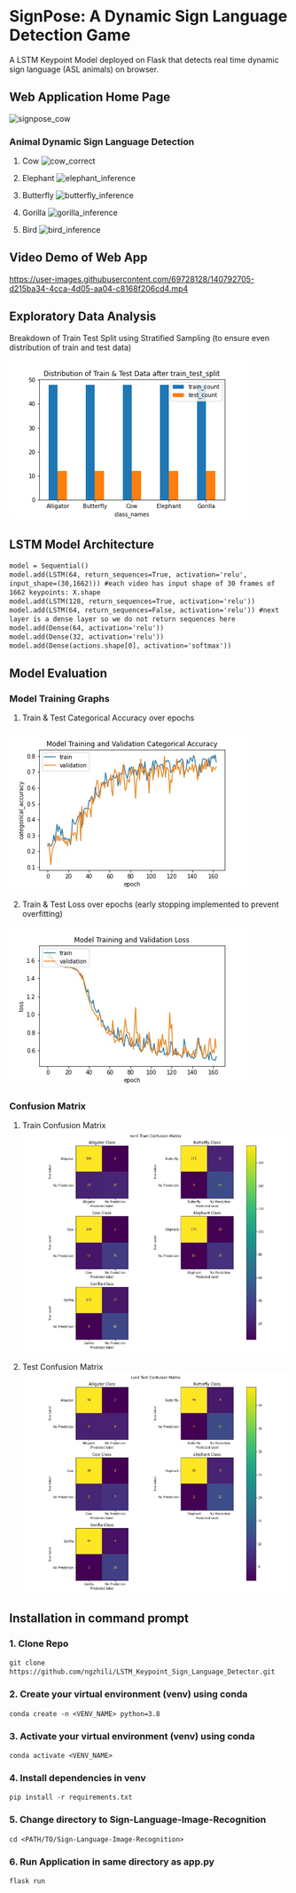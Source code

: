 # SignPose: A Dynamic Sign Language Detection Game
A LSTM Keypoint Model deployed on Flask that detects real time dynamic sign language (ASL animals) on browser.

## Web Application Home Page
![signpose_cow](https://user-images.githubusercontent.com/69728128/140792190-7909b360-1703-4a62-8642-5fd6ab2400c1.JPG)


### Animal Dynamic Sign Language Detection

1. Cow
![cow_correct](https://user-images.githubusercontent.com/69728128/140792079-6e63fb65-9403-46a5-97d7-86bad5e25068.gif)

2. Elephant
![elephant_inference](https://user-images.githubusercontent.com/69728128/140793900-d1846730-643b-4daa-b39c-1d2f967caa22.gif)

3. Butterfly
![butterfly_inference](https://user-images.githubusercontent.com/69728128/140794314-463e5e06-a765-4234-9821-cda51ee477ef.gif)

4. Gorilla
![gorilla_inference](https://user-images.githubusercontent.com/69728128/140794693-b2abdc2e-8bb0-45b2-bf1f-eef7761c9c3a.gif)

5. Bird
![bird_inference](https://user-images.githubusercontent.com/69728128/140794935-ba3cc88c-df70-4e9d-ab90-6c46610b1d30.gif)

## Video Demo of Web App

https://user-images.githubusercontent.com/69728128/140792705-d215ba34-4cca-4d05-aa04-c8168f206cd4.mp4

## Exploratory Data Analysis
Breakdown of Train Test Split using Stratified Sampling (to ensure even distribution of train and test data)

![image](https://github.com/ngzhili/LSTM_Keypoint_Sign_Language_Detector/blob/4dcd3fb656f62611dc81b497ab7eef885ff3ab4a/readme-images/train_test_distribution.png)


## LSTM Model Architecture
```
model = Sequential()
model.add(LSTM(64, return_sequences=True, activation='relu', input_shape=(30,1662))) #each video has input shape of 30 frames of 1662 keypoints: X.shape
model.add(LSTM(128, return_sequences=True, activation='relu'))
model.add(LSTM(64, return_sequences=False, activation='relu')) #next layer is a dense layer so we do not return sequences here
model.add(Dense(64, activation='relu'))
model.add(Dense(32, activation='relu'))
model.add(Dense(actions.shape[0], activation='softmax'))
```

## Model Evaluation

### Model Training Graphs
1. Train & Test Categorical Accuracy over epochs

![image](https://github.com/ngzhili/LSTM_Keypoint_Sign_Language_Detector/blob/c46727ba2c1eba3ce4712fb839539bccfb874811/readme-images/run4%20Model%20Training%20and%20Validation%20Categorical%20Accuracy.jpg)

2. Train & Test Loss over epochs (early stopping implemented to prevent overfitting)

![image](https://github.com/ngzhili/LSTM_Keypoint_Sign_Language_Detector/blob/4dcd3fb656f62611dc81b497ab7eef885ff3ab4a/readme-images/run4%20Model%20Training%20and%20Validation%20Loss.jpg)

### Confusion Matrix
1. Train Confusion Matrix
![image](https://github.com/ngzhili/LSTM_Keypoint_Sign_Language_Detector/blob/4dcd3fb656f62611dc81b497ab7eef885ff3ab4a/readme-images/run4%20Train%20Confusion%20Matrix.jpg)

2. Test Confusion Matrix
![image](https://github.com/ngzhili/LSTM_Keypoint_Sign_Language_Detector/blob/4dcd3fb656f62611dc81b497ab7eef885ff3ab4a/readme-images/run4%20Test%20Confusion%20Matrix.jpg)


## Installation in command prompt
### 1. Clone Repo
```
git clone https://github.com/ngzhili/LSTM_Keypoint_Sign_Language_Detector.git
```
### 2. Create your virtual environment (venv) using conda
```
conda create -n <VENV_NAME> python=3.8
```

### 3. Activate your virtual environment (venv) using conda
```
conda activate <VENV_NAME>
```

### 4. Install dependencies in venv
```
pip install -r requirements.txt
```

### 5. Change directory to Sign-Language-Image-Recognition
```
cd <PATH/TO/Sign-Language-Image-Recognition>
```
### 6. Run Application in same directory as app.py
```
flask run
```

